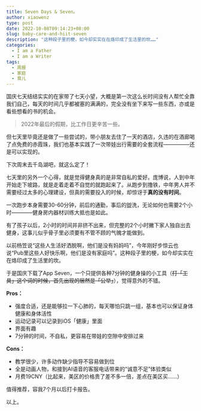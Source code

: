 ```yaml
---
title: Seven Days & Seven。
author: xiaowenz
type: post
date: 2022-10-08T09:14:23+08:00
slug: baby-care-and-hiit-seven
description: "这种段子里的梗，如今却实实在在烙印成了生活里的坎……"
categories:
  - I am a Father
  - I am a Writer
tags:
  - 周报
  - 家庭
  - 育儿
---
```


国庆七天结结实实的在家带了七天小望，大概是第一次这么长时间没有人帮忙全靠我们自己，每天的时间几乎都被塞的满满的，完全没有坐下来写一些东西，亦或是看些想看的书的机会。

> 2022年最后的假期，比工作日更辛苦一些。

但七天里毕竟还是做了一些尝试的，带小朋友去住了一天的酒店，久违的在酒廊喝了点免费的赤霞珠，我们也基本实践了一次带娃出行需要的全套流程—————还是可以实现的。

下次周末去千岛湖吧，就这么定了！

七天里的另外一个心得，就是觉得健身真的是非常自私的爱好。庞博说，人到中年开始走下坡路，就是走着走着不自觉的就跑起来了。从跑步到撸铁，中年男人并不需要经过太多的心理建设，但真的需要投入的时候，却惊讶于**真的没有时间**。

一次跑步本身需要30-60分钟，前后的通勤，事后的盥洗，无论如何也需要2个小时————健身房内器材训练大抵也是如此。

有了孩子以后，2小时的时间并非挤不出来，但完整的2个小时撇下家人独自出去健身，这事儿似乎骨子里必须要有不管不顾的气魄才能做到。

以前杨笠说“这些人生活好洒脱啊，他们是没有妈妈吗”，今年刚好步惊云也说“Pub里这些人好快乐啊，他们是没有家庭吗”。这种段子里的梗，如今却实实在在烙印成了生活里的坎。

于是国庆下载了App Seven，一个只提供各种7分钟的健身操的小工具（~~打「工具」这个词的时候，首先出现的居然是「公举」~~），觉得意外的不错。


**Pros：**

- 强度合适，还是能够拉一下心肺的，每天哪怕只跳一组，基本也可以保证身体健康和身体活性
- 运动记录可以记录到iOS「健康」里面
- 界面有趣
- 7分钟的时间，不自私，更容易在带娃的空隙中安排过来

**Cons：**

- 教学很少，许多动作缺少指导不容易做到位
- 全是动画人物，和接到AI语音的客服电话带来的“诚意不足”体验类似
- 月费19CNY（比起来，美区的价格贵了差不多一倍，差点在美区买……）

值得推荐，容我7个月以后打卡报告。

以上。
